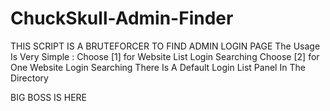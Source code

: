 # ChuckSkull-Admin-Finder
THIS SCRIPT IS A BRUTEFORCER TO FIND ADMIN LOGIN PAGE
The Usage Is Very Simple :
Choose [1] for Website List Login Searching
Choose [2] for One Website Login Searching
There Is A Default Login List Panel In The Directory











BIG BOSS IS HERE
